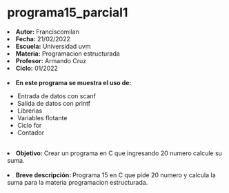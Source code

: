 # programa15_parcial1


<li><b>Autor:</b> Franciscomilan</li>
 <li><b>Fecha:</b> 21/02/2022 </li>
 <li><b>Escuela:</b> Universidad uvm</li>
 <li><b>Materia:</b> Programacion estructurada</li>
 <li><b>Profesor:</b> Armando Cruz</li>
 <li><b>Ciclo:</b> 01/2022</li>
 <br>
 <li><b> En este programa se muestra el uso de: </b></li>
 <ul>
	 <li> Entrada de datos con scanf</li>
	 <li> Salida de datos con printf </li>
	<li>Librerias </li>
 	<li>Variables flotante </li>
  <li>Ciclo for </li>
  <li>Contador</li>
 </ul>
<br>
 <li> <b> Objetivo: </b> Crear un programa en C que ingresando 20 numero calcule su suma. </li>
 <br>
 <li><b> Breve descripción: </b>Programa 15 en C que pide 20 numero y calcula la suma para la materia programacion estructurada. </li>
